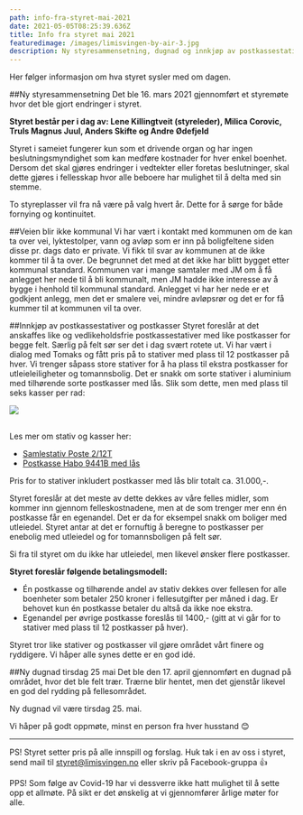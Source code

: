 ```yaml
---
path: info-fra-styret-mai-2021
date: 2021-05-05T08:25:39.636Z
title: Info fra styret mai 2021
featuredimage: /images/limisvingen-by-air-3.jpg
description: Ny styresammensetning, dugnad og innkjøp av postkassestativer
---
```

Her følger informasjon om hva styret sysler med om dagen.

##Ny styresammensetning
Det ble 16. mars 2021 gjennomført et styremøte hvor det ble gjort endringer i styret. 

**Styret består per i dag av: Lene Killingtveit (styreleder), Milica Corovic, Truls Magnus Juul, Anders Skifte og Andre Ødefjeld**

Styret i sameiet fungerer kun som et drivende organ og har ingen beslutningsmyndighet som kan medføre kostnader for hver enkel boenhet. Dersom det skal gjøres endringer i vedtekter eller foretas beslutninger, skal dette gjøres i fellesskap hvor alle beboere har mulighet til å delta med sin stemme. 

To styreplasser vil fra nå være på valg hvert år. Dette for å sørge for både fornying og kontinuitet.

##Veien blir ikke kommunal
Vi har vært i kontakt med kommunen om de kan ta over vei, lyktestolper, vann og avløp som er inn på boligfeltene siden disse pr. dags dato er private. Vi fikk til svar av kommunen at de ikke kommer til å ta over. De begrunnet det med at det ikke har blitt bygget etter kommunal standard. Kommunen var i mange samtaler med JM om å få anlegget her nede til å bli kommunalt, men JM hadde ikke interesse av å bygge i henhold til kommunal standard. Anlegget vi har her nede er et godkjent anlegg, men det er smalere vei, mindre avløpsrør og det er for få kummer til at kommunen vil ta over.

##Innkjøp av postkassestativer og postkasser
Styret foreslår at det anskaffes like og vedlikeholdsfrie postkassestativer med like postkasser for begge felt. Særlig på felt sør ser det i dag svært rotete ut. Vi har vært i dialog med Tomaks og fått pris på to stativer med plass til 12 postkasser på hver. Vi trenger såpass store stativer for å ha plass til ekstra postkasser for utleieleiligheter og tomannsbolig. Det er snakk om sorte stativer i aluminium med tilhørende sorte postkasser med lås. Slik som dette, men med plass til seks kasser per rad:

<img src="/images/postkassestativ.png" style="max-width:320px; height: auto; margin-bottom:1rem;"/>

Les mer om stativ og kasser her:
- [Samlestativ Poste 2/12T](https://tomaks.no/nettbutikk.html#!/products/poste-2-12t-postkassestativ-med-tak-for-12-postkasser-p%C3%A5-2-raderlakkert-rustfritt)
- [Postkasse Habo 9441B med lås](https://habo.com/no/sortiment/postkasser-og-skilt/postkasser/postkasse-med-las/postkasse-15190) 

Pris for to stativer inkludert postkasser med lås blir totalt ca. 31.000,-.

Styret foreslår at det meste av dette dekkes av våre felles midler, som kommer inn gjennom felleskostnadene, men at de som trenger mer enn én postkasse får en egenandel. Det er da for eksempel snakk om boliger med utleiedel. Styret antar at det er fornuftig å beregne to postkasser per enebolig med utleiedel og for tomannsboligen på felt sør. 

Si fra til styret om du ikke har utleiedel, men likevel ønsker flere postkasser.

**Styret foreslår følgende betalingsmodell:** 
- Én postkasse og tilhørende andel av stativ dekkes over fellesen for alle boenheter som betaler 250 kroner i fellesutgifter per måned i dag. Er behovet kun én postkasse betaler du altså da ikke noe ekstra.
- Egenandel per øvrige postkasse foreslås til 1400,- (gitt at vi går for to stativer med plass til 12 postkasser på hver).

Styret tror like stativer og postkasser vil gjøre området vårt finere og ryddigere. Vi håper alle synes dette er en god idé.

##Ny dugnad tirsdag 25 mai
Det ble den 17. april gjennomført en dugnad på området, hvor det ble felt trær. Trærne blir hentet, men det gjenstår likevel en god del rydding på fellesområdet.  

Ny dugnad vil være tirsdag 25. mai. 

Vi håper på godt oppmøte, minst en person fra hver husstand 😊

---

PS! Styret setter pris på alle innspill og forslag. Huk tak i en av oss i styret, send mail til styret@limisvingen.no eller skriv på Facebook-gruppa 👍 

PPS! Som følge av Covid-19 har vi dessverre ikke hatt mulighet til å sette opp et allmøte. På sikt er det ønskelig at vi gjennomfører årlige møter for alle.



